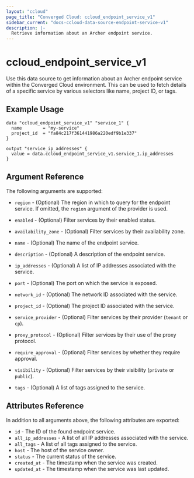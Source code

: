 ```yaml
---
layout: "ccloud"
page_title: "Converged Cloud: ccloud_endpoint_service_v1"
sidebar_current: "docs-ccloud-data-source-endpoint-service-v1"
description: |-
  Retrieve information about an Archer endpoint service.
---
```


# ccloud\_endpoint\_service\_v1

Use this data source to get information about an Archer endpoint service within
the Converged Cloud environment. This can be used to fetch details of a
specific service by various selectors like name, project ID, or tags.

## Example Usage

```hcl
data "ccloud_endpoint_service_v1" "service_1" {
  name        = "my-service"
  project_id  = "fa84c217f361441986a220edf9b1e337"
}

output "service_ip_addresses" {
  value = data.ccloud_endpoint_service_v1.service_1.ip_addresses
}
```

## Argument Reference

The following arguments are supported:

* `region` - (Optional) The region in which to query for the endpoint service.
  If omitted, the `region` argument of the provider is used.

* `enabled` - (Optional) Filter services by their enabled status.

* `availability_zone` - (Optional) Filter services by their availability zone.

* `name` - (Optional) The name of the endpoint service.

* `description` - (Optional) A description of the endpoint service.

* `ip_addresses` - (Optional) A list of IP addresses associated with the service.

* `port` - (Optional) The port on which the service is exposed.

* `network_id` - (Optional) The network ID associated with the service.

* `project_id` - (Optional) The project ID associated with the service.

* `service_provider` - (Optional) Filter services by their provider (`tenant` or `cp`).

* `proxy_protocol` - (Optional) Filter services by their use of the proxy protocol.

* `require_approval` - (Optional) Filter services by whether they require approval.

* `visibility` - (Optional) Filter services by their visibility (`private` or `public`).

* `tags` - (Optional) A list of tags assigned to the service.

## Attributes Reference

In addition to all arguments above, the following attributes are exported:

* `id` - The ID of the found endpoint service.
* `all_ip_addresses` - A list of all IP addresses associated with the service.
* `all_tags` - A list of all tags assigned to the service.
* `host` - The host of the service owner.
* `status` - The current status of the service.
* `created_at` - The timestamp when the service was created.
* `updated_at` - The timestamp when the service was last updated.
